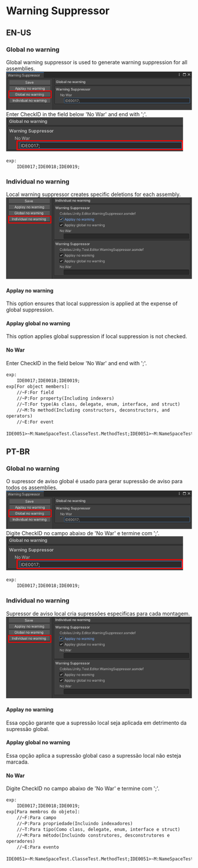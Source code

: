﻿# Warning Suppressor
## EN-US
### Global no warning
Global warning suppressor is used to generate warning suppression for all assemblies.<br/>
![](Documentation~/Image/UseGlobalNoWar.png)<br/>
Enter CheckID in the field below 'No War' and end with ';'.<br/>
![](Documentation~/Image/UseGlobalNoWar2.png)<br/>
```
exp:
	IDE0017;IDE0018;IDE0019;
```
### Individual no warning
Local warning suppressor creates specific deletions for each assembly.<br/>
![](Documentation~/Image/IndividualNoWar.png)<br/>
#### Applay no warning
This option ensures that local suppression is applied at the expense of global suppression.
#### Applay global no warning
This option applies global suppression if local suppression is not checked.
#### No War
Enter CheckID in the field below 'No War' and end with ';'.
```
exp:
	IDE0017;IDE0018;IDE0019;
exp[For object members]:
	//~F:For field
	//~P:For property(Including indexers)
	//~T:For type(As class, delegate, enum, interface, and struct)
	//~M:To method(Including constructors, deconstructors, and operators)
	//~E:For event
	IDE0051>~M:NameSpaceTest.ClasseTest.MethodTest;IDE0051>~M:NameSpaceTest.ClasseTest.MethodTest(System.Int32);
```
## PT-BR
### Global no warning
O supressor de aviso global é usado para gerar supressão de aviso para todos os assemblies.<br/>
![](Documentation~/Image/UseGlobalNoWar.png)<br/>
Digite CheckID no campo abaixo de 'No War' e termine com ';'.<br/>
![](Documentation~/Image/UseGlobalNoWar2.png)<br/>
```
exp:
	IDE0017;IDE0018;IDE0019;
```
### Individual no warning
Supressor de aviso local cria supressões especificas para cada montagem.<br/>
![](Documentation~/Image/IndividualNoWar.png)<br/>
#### Applay no warning
Essa opção garante que a supressão local seja aplicada em detrimento da supressão global.
#### Applay global no warning
Essa opção aplica a supressão global caso a supressão local não esteja marcada.
#### No War
Digite CheckID no campo abaixo de 'No War' e termine com ';'.
```
exp:
	IDE0017;IDE0018;IDE0019;
exp[Para membros do objeto]:
	//~F:Para campo
	//~P:Para propriedade(Incluindo indexadores)
	//~T:Para tipo(Como class, delegate, enum, interface e struct)
	//~M:Para método(Incluindo construtores, desconstrutores e operadores)
	//~E:Para evento
	IDE0051>~M:NameSpaceTest.ClasseTest.MethodTest;IDE0051>~M:NameSpaceTest.ClasseTest.MethodTest(System.Int32);
```